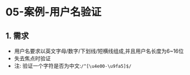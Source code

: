 # 05-案例-用户名验证

## 1. 需求

- 用户名要求以英文字母/数字/下划线/短横线组成,并且用户名长度为6~16位
- 失去焦点时验证
- 注: 验证一个字符是否为中文:`/^[\u4e00-\u9fa5]$/`